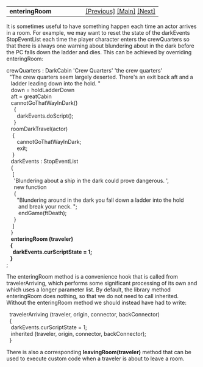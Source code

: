 <table width="100%" data-border="0" data-cellspacing="0"
data-cellpadding="3" data-bgcolor="#C0C0C0">
<colgroup>
<col style="width: 50%" />
<col style="width: 50%" />
</colgroup>
<tbody>
<tr>
<td style="text-align: left;"><strong>enteringRoom<br />
</strong></td>
<td style="text-align: right;"><a
href="roomdarktravel.htm">[Previous]</a> <a
href="generalintroduction.htm">[Main]</a> <a
href="inroomname.htm">[Next]</a></td>
</tr>
</tbody>
</table>

  
It is sometimes useful to have something happen each time an actor
arrives in a room. For example, we may want to reset the state of the
darkEvents StopEventList each time the player character enters the
crewQuarters so that there is always one warning about blundering about
in the dark before the PC falls down the ladder and dies. This can be
achieved by overriding enteringRoom:  
  
crewQuarters : DarkCabin 'Crew Quarters' 'the crew quarters'  
  "The crew quarters seem largely deserted. There's an exit back aft and a  
   ladder leading down into the hold. "  
   down = holdLadderDown  
   aft = greatCabin  
   cannotGoThatWayInDark()     
     {  
       darkEvents.doScript();           
     }  
   roomDarkTravel(actor)  
    {  
       cannotGoThatWayInDark;  
       exit;  
    }     
   darkEvents : StopEventList      
   {  
    \[  
     'Blundering about a ship in the dark could prove dangerous. ',  
     new function  
     {  
       "Blundering around in the dark you fall down a ladder into the hold  
        and break your neck. ";  
        endGame(ftDeath);  
     }       
    \]  
   }  
   **enteringRoom (traveler)  
   {       
     darkEvents.curScriptState = 1;  
   }**  
;  
  
The enteringRoom method is a convenience hook that is called from
travelerArriving, which performs some significant processing of its own
and which uses a longer parameter list. By default, the library method
enteringRoom does nothing, so that we do not need to call inherited.
Without the enteringRoom method we should instead have had to write:  
  
  travelerArriving (traveler, origin, connector, backConnector)  
  {  
   darkEvents.curScriptState = 1;    
   inherited (traveler, origin, connector, backConnector);      
  }  
  
There is also a corresponding **leavingRoom(traveler)** method that can
be used to execute custom code when a traveler is about to leave a
room.  
  
